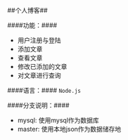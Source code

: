 ##个人博客##

####功能：####
* 用户注册与登陆
* 添加文章
* 查看文章
* 修改已添加的文章
* 对文章进行查询

####语言：####
`Node.js`

####分支说明：####
* mysql: 使用mysql作为数据库
* master: 使用本地json作为数据储存地

